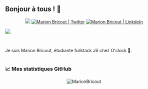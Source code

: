 ## Bonjour à tous ! 👋

<p align="center">
  <a href="mailto:marion.bricout@protonmail.com"><img src="https://img.shields.io/badge/gmail-%23D14836.svg?&style=for-the-badge&logo=gmail&logoColor=white" /></a>
  <a href="https://twitter.com/Drc_Axu"><img alt="Marion Bricout | Twitter" fill='blue' src="https://img.shields.io/badge/twitter-%231DA1F2.svg?&style=for-the-badge&logo=twitter&logoColor=white" /></a>
  <a href="https://www.linkedin.com/in/marion-bricout/"><img alt="Marion Bricout | LinkdeIn" src="https://img.shields.io/badge/linkedin-%230077B5.svg?&style=for-the-badge&logo=linkedin&logoColor=white"/></a>
 </p>

![](https://visitor-badge.glitch.me/badge?page_id=Axurynn.Axurynn)

<br />


Je suis Marion Bricout, étudiante fullstack JS chez O'clock 🚀. 
<br />
<br />

### 📈 Mes statistiques GitHub

<p align="center"> <img src="https://github-readme-stats.vercel.app/api?username=MarionBricout&show_icons=true&theme=vision-friendly-dark" alt="MarionBricout" />
  
<br />
<br />

<!---
- 👋 Hi, I’m @MarionBricout
- 👀 I’m interested in web development
- 🌱 I’m currently learning web development
- 💞️ I’m looking to collaborate on ...
- 📫 How to reach me ...


MarionBricout/MarionBricout is a ✨ special ✨ repository because its `README.md` (this file) appears on your GitHub profile.
You can click the Preview link to take a look at your changes.
--->
